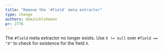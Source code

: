 ```yaml
---
title: "Remove the `#field` meta extractor"
type: change
authors: dominiklohmann
pr: 2776
---
```


The `#field` meta extractor no longer exists. Use `X != null` over `#field ==
"X"` to check for existence for the field `X`.
